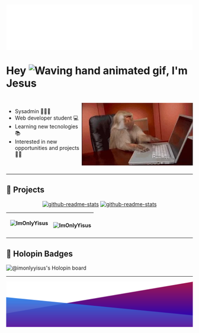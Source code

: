 <p><img align="center" alt="name" src="src/wave2.svg"></p>
<h1 align="left">Hey <img src="https://raw.githubusercontent.com/nixin72/nixin72/master/wave.gif" 
         alt="Waving hand animated gif"
         height="45"
         width="45" />, I'm Jesus</h1>
<br/>
<img align="right" width=300px alt="GIF" src="src/monkey.webp" />

- Sysadmin 👩🏻‍💻
- Web developer student 💻 
- Learning new tecnologies 📚
- Interested in new opportunities and projects 🤝🏻

<br>

---

<h2>📁 Projects</h2>

<p align="center">
  <a href="https://github.com/ImOnlyYisus/JAVA_PROJECTS"><img width="282" src="https://denvercoder1-github-readme-stats.vercel.app/api/pin/?username=ImOnlyYisus&repo=java_projects&theme=react&bg_color=1F222E&title_color=F85D7F&icon_color=F8D866&hide_border=true&show_icons=true" alt="github-readme-stats"></a>
  <a href="https://github.com/ImOnlyYisus/DApp-Votaciones"><img width="282" src="https://denvercoder1-github-readme-stats.vercel.app/api/pin/?username=ImOnlyYisus&repo=WebLayouts-Components&theme=react&bg_color=1F222E&title_color=F85D7F&icon_color=F8D866&hide_border=true&show_icons=true" alt="github-readme-stats"></a>
</p>

| <p>&nbsp;<img align="center" src="https://github-readme-stats.vercel.app/api?username=ImOnlyYisus&show_icons=true&theme=dracula&locale=en" alt="ImOnlyYisus" width="99%" /></p> |<p><img align="left" src="https://github-readme-stats.vercel.app/api/top-langs?username=ImOnlyYisus&show_icons=true&theme=dracula&locale=en&layout=compact" alt="ImOnlyYisus" width="100%"/></p>|
|---|---|
---

<h2>🏅 Holopin Badges </h2>

![@imonlyyisus's Holopin board](https://holopin.me/imonlyyisus)

---




<p><img align="center" alt="name" src="src/wave.svg"></p>




